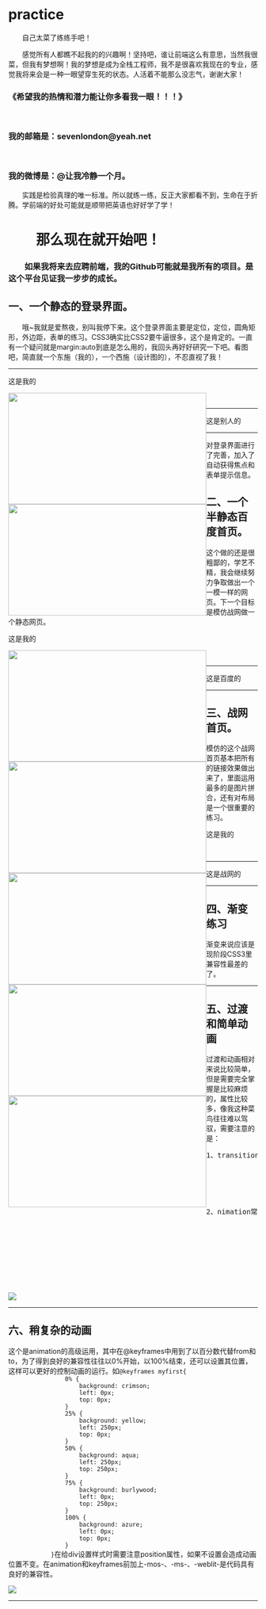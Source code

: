 # practice
<p style="text-indent:2em;">自己太菜了练练手吧！</p>
<p style="text-indent:2em;">感觉所有人都瞧不起我的的兴趣啊！坚持吧，谁让前端这么有意思，当然我很菜，但我有梦想啊！我的梦想是成为全栈工程师，我不是很喜欢我现在的专业，感觉我将来会是一种一眼望穿生死的状态。人活着不能那么没志气，谢谢大家！<br/>
<h3>《希望我的热情和潜力能让你多看我一眼！！！》</h3><br/>
<h3>我的邮箱是：sevenlondon@yeah.net</h3> <br/>
<h3>我的微博是：@让我冷静一个月。</h3>
</p>
<p style="text-indent:2em;">实践是检验真理的唯一标准。所以就练一练，反正大家都看不到，生命在于折腾。学前端的好处可能就是顺带把英语也好好学了学！</p>
<h1 style="text-indent:2em;">那么现在就开始吧！</h1>
<h3 style="text-indent:2em;">如果我将来去应聘前端，我的Github可能就是我所有的项目。是这个平台见证我一步步的成长。</h3>
<h2>一、一个静态的登录界面。</h2>
<p style="text-indent:2em;">哦~我就是爱熬夜，别叫我停下来。这个登录界面主要是定位，定位，圆角矩形，外边距，表单的练习。CSS3确实比CSS2要牛逼很多，这个是肯定的。一直有一个疑问就是margin:auto到底是怎么用的，我回头再好好研究一下吧。看图吧，简直就一个东施（我的），一个西施（设计图的），不忍直视了我！</p><hr/>
<p>这是我的</p>
<img style="width:400px; height:225px;float:left;" src="https://raw.githubusercontent.com/seven810436/practice/master/sign-in-page/%E6%90%9C%E7%8B%97%E6%88%AA%E5%9B%BE20160821004205.png"><br/><hr/>
<p>这是别人的</p>
<img style="width:400px; height:225px;float:left;" src="https://raw.githubusercontent.com/seven810436/practice/master/sign-in-page/16sucai_201606181008.jpg"><hr/>
<p>对登录界面进行了完善，加入了自动获得焦点和表单提示信息。</p>
<h2>二、一个半静态百度首页。</h2>
<p>这个做的还是很粗鄙的，学艺不精，我会继续努力争取做出一个一模一样的网页。下一个目标是模仿战网做一个静态网页。</p>
<p>这是我的</p>
<img style="width:400px; height:225px;float:left;" src="https://raw.githubusercontent.com/seven810436/practice/master/baidu-first-page/%E6%90%9C%E7%8B%97%E6%88%AA%E5%9B%BE20160821000450%E4%BB%BF.png"><br/><hr/>
<p>这是百度的</p>
<img style="width:400px; height:225px;float:left;" src="https://raw.githubusercontent.com/seven810436/practice/master/baidu-first-page/%E6%90%9C%E7%8B%97%E6%88%AA%E5%9B%BE20160820194347.png"><hr/>
<h2>三、战网首页。</h2>
<p>模仿的这个战网首页基本把所有的链接效果做出来了，里面运用最多的是图片拼合，还有对布局是一个很重要的练习。</p>
<p>这是我的</p>
<img style="width:400px; height:225px;float:left;" src="https://raw.githubusercontent.com/seven810436/practice/master/battlenet-first-page/battlenet1.jpg"><br/><hr>
<p>这是战网的</p>
<img style="width:400px; height:225px;float:left;" src="https://raw.githubusercontent.com/seven810436/practice/master/battlenet-first-page/battlenet.jpg"><hr>
<h2>四、渐变练习</h2>
<p>渐变来说应该是现阶段CSS3里兼容性最差的了。</p>
<img style="width:400px; height:225px;float:left;" src="https://raw.githubusercontent.com/seven810436/practice/master/gradient/new_file.html.png"><hr>
<h2>五、过渡和简单动画</h2>
<p>过渡和动画相对来说比较简单，但是需要完全掌握是比较麻烦的，属性比较多，像我这种菜鸟往往难以驾驭，需要注意的是：
       <pre>1、transition有四个属性值，分别是：
			 transition-property（要过渡的属性名称）；
			 transition-duration（要过渡的时间）;
			 transition-timing-function（过渡时间曲线）；
			 transition-delay（规定过渡何时开始）；</pre>
			 <pre>2、nimation常用的六个值：
			 animation-name；（动画名称）
			 animation-duration；（动画需要多长时间完成）
			 animation-timing-function；（动画的时间曲线）
			 animation-delay；（规定动画何时开始）
			 animation-iteration-count；（规定动画循环次数，默认值：1，其他有n或者infinite）
			 animation-direction；（规定是否下一周期逆向播放，默认值为normal，reverse：反向播放，alternate：奇正偶反，alternate-reverse：偶正奇反）；
			 在@keyframes中创建动画，在绑定的选择器中至少需要两个属性：名称和时长。</pre>
			 </p>
<img src="https://raw.githubusercontent.com/seven810436/practice/master/transition-and-animation/GIF3.gif"><hr>
<h2>六、稍复杂的动画</h2>
<p>这个是animation的高级运用，其中在@keyframes中用到了以百分数代替from和to，为了得到良好的兼容性往往以0%开始，以100%结束，还可以设置其位置，这样可以更好的控制动画的运行。如<code>@keyframes myfirst{
				0% {
					background: crimson;
					left: 0px;
					top: 0px;
				}
				25% {
					background: yellow;
					left: 250px;
					top: 0px;
				}
				50% {
					background: aqua;
					left: 250px;
					top: 250px;
				}
				75% {
					background: burlywood;
					left: 0px;
					top: 250px;
				}
				100% {
					background: azure;
					left: 0px;
					top: 0px;
				}
			}</code>在给div设置样式时需要注意position属性，如果不设置会造成动画位置不变。在animation和keyframes前加上-mos-、-ms-、-weblit-是代码具有良好的兼容性。</p>
<img src="https://raw.githubusercontent.com/seven810436/practice/master/animation/GIF4.gif"><hr>
